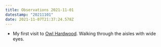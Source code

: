 ```yaml
---
title: Observations 2021-11-01
datestamp: "20211101"
date: 2021-11-07T21:37:24.578Z
---
```

- My first visit to [Owl Hardwood](https://www.owlhardwood.com/). Walking through the aisles with wide eyes.